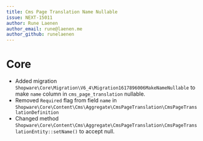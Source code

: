 ```yaml
---
title: Cms Page Translation Name Nullable
issue: NEXT-15011
author: Rune Laenen
author_email: rune@laenen.me 
author_github: runelaenen
---
```

# Core
* Added migration `Shopware\Core\Migration\V6_4\Migration1617896006MakeNameNullable` to make `name` column in `cms_page_translation` nullable.
* Removed `Required` flag from field `name` in `Shopware\Core\Content\Cms\Aggregate\CmsPageTranslation\CmsPageTranslationDefinition`
* Changed method `Shopware\Core\Content\Cms\Aggregate\CmsPageTranslation\CmsPageTranslationEntity::setName()` to accept null.
